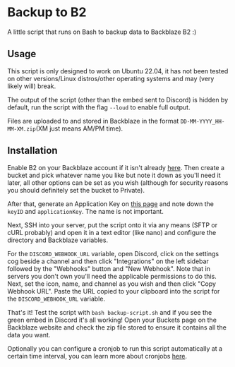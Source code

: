 # Backup to B2
A little script that runs on Bash to backup data to Backblaze B2 :)

## Usage

This script is only designed to work on Ubuntu 22.04, it has not been tested on other versions/Linux distros/other operating systems and may (very likely will) break.

The output of the script (other than the embed sent to Discord) is hidden by default, run the script with the flag ``--loud`` to enable full output.

Files are uploaded to and stored in Backblaze in the format ``DD-MM-YYYY_HH-MM-XM.zip``(XM just means AM/PM time).

## Installation

Enable B2 on your Backblaze account if it isn't already [here](https://secure.backblaze.com/account_settings.htm). Then create a bucket and pick whatever name you like but note it down as you'll need it later, all other options can be set as you wish (although for security reasons you should definitely set the bucket to Private).

After that, generate an Application Key on [this page](https://secure.backblaze.com/app_keys.htm) and note down the ``keyID`` and ``applicationKey``. The name is not important.

Next, SSH into your server, put the script onto it via any means (SFTP or cURL probably) and open it in a text editor (like nano) and configure the directory and Backblaze variables.

For the ``DISCORD_WEBHOOK_URL`` variable, open Discord, click on the settings cog beside a channel and then click "Integrations" on the left sidebar followed by the "Webhooks" button and "New Webhook". Note that in servers you don't own you'll need the applicable permissions to do this. Next, set the icon, name, and channel as you wish and then click "Copy Webhook URL". Paste the URL copied to your clipboard into the script for the ``DISCORD_WEBHOOK_URL`` variable.

That's it! Test the script with ``bash backup-script.sh`` and if you see the green embed in Discord it's all working! Open your Buckets page on the Backblaze website and check the zip file stored to ensure it contains all the data you want.

Optionally you can configure a cronjob to run this script automatically at a certain time interval, you can learn more about cronjobs [here](https://www.digitalocean.com/community/tutorial-collections/how-to-use-cron-to-automate-tasks).
